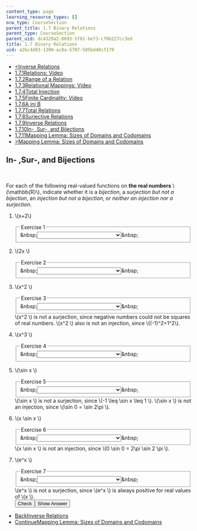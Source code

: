 ```yaml
---
content_type: page
learning_resource_types: []
ocw_type: CourseSection
parent_title: 1.7 Binary Relations
parent_type: CourseSection
parent_uid: dc4329a2-0693-5f01-be73-cf0b227cc3ed
title: 1.7 Binary Relations
uid: a2bc4d93-1390-ac8a-5707-505bd40cf179
---
```

<ul class="navigation pagination"><li id="top_bck_btn"><a href='/courses/electrical-engineering-and-computer-science/6-042j-mathematics-for-computer-science-spring-2015/proofs/tp3-3/vertical-b100bd3fedc5';><<span>Inverse Relations</span></a></li><li id="flp_btn_1" ><a href='/courses/electrical-engineering-and-computer-science/6-042j-mathematics-for-computer-science-spring-2015/proofs/tp3-3'>1.7.1<span>Relations: Video</span></a></li><li id="flp_btn_2" ><a href='/courses/electrical-engineering-and-computer-science/6-042j-mathematics-for-computer-science-spring-2015/proofs/tp3-3/vertical-70020f5936fa'>1.7.2<span>Range of a Relation</span></a></li><li id="flp_btn_3" ><a href='/courses/electrical-engineering-and-computer-science/6-042j-mathematics-for-computer-science-spring-2015/proofs/tp3-3/vertical-360a6e85d0f4'>1.7.3<span>Relational Mappings: Video</span></a></li><li id="flp_btn_4" ><a href='/courses/electrical-engineering-and-computer-science/6-042j-mathematics-for-computer-science-spring-2015/proofs/tp3-3/vertical-5c792a4ae3f8'>1.7.4<span>Total Injection</span></a></li><li id="flp_btn_5" ><a href='/courses/electrical-engineering-and-computer-science/6-042j-mathematics-for-computer-science-spring-2015/proofs/tp3-3/vertical-aecd80da5c9a'>1.7.5<span>Finite Cardinality: Video</span></a></li><li id="flp_btn_6" ><a href='/courses/electrical-engineering-and-computer-science/6-042j-mathematics-for-computer-science-spring-2015/proofs/tp3-3/vertical-faefc8383410'>1.7.6<span>A inj B</span></a></li><li id="flp_btn_7" ><a href='/courses/electrical-engineering-and-computer-science/6-042j-mathematics-for-computer-science-spring-2015/proofs/tp3-3/vertical-62aa874eafae'>1.7.7<span>Total Relations</span></a></li><li id="flp_btn_8" ><a href='/courses/electrical-engineering-and-computer-science/6-042j-mathematics-for-computer-science-spring-2015/proofs/tp3-3/vertical-73dfbcd9adb9'>1.7.8<span>Surjective Relations</span></a></li><li id="flp_btn_9" ><a href='/courses/electrical-engineering-and-computer-science/6-042j-mathematics-for-computer-science-spring-2015/proofs/tp3-3/vertical-b100bd3fedc5'>1.7.9<span>Inverse Relations</span></a></li><li id="flp_btn_10" class="button_selected"><a href='/courses/electrical-engineering-and-computer-science/6-042j-mathematics-for-computer-science-spring-2015/proofs/tp3-3/vertical-e3a6326108c6'>1.7.10<span>In- ,Sur-, and Bijections</span></a></li><li id="flp_btn_11" ><a href='/courses/electrical-engineering-and-computer-science/6-042j-mathematics-for-computer-science-spring-2015/proofs/tp3-3/vertical-7d9a2d67e3b9'>1.7.11<span>Mapping Lemma: Sizes of Domains and Codomains</span></a></li><li id="top_continue_btn"><a href='/courses/electrical-engineering-and-computer-science/6-042j-mathematics-for-computer-science-spring-2015/proofs/tp3-3/vertical-7d9a2d67e3b9';>><span>Mapping Lemma: Sizes of Domains and Codomains</span></a></li></ul><h2 class="subhead">In- ,Sur-, and Bijections</h2><div class="self_assessment">
<br display_name="In- ,Sur-, and Bijections" url_name="In_Sur_and_Bijections_0" />
<p display_name="In- ,Sur-, and Bijections" url_name="In_Sur_and_Bijections_1">For each of the following real-valued functions on <b>the real numbers</b> \(\mathbb{R}\), indicate whether it is a <i>bijection</i>, a <i>surjection but not a bijection</i>, an <i>injection but not a bijection</i>, or <i>neither an injection nor a surjection</i>.</p>
<p display_name="In- ,Sur-, and Bijections" url_name="In_Sur_and_Bijections_2">
<ol display_name="In- ,Sur-, and Bijections" url_name="In_Sur_and_Bijections_3">
<li>
<div id="Q1_div" class="problem_question"><p>\(x+2\)</p><fieldset><legend class="visually-hidden">Exercise 1</legend><div class="choice"><label id="Q1_label"><span id="Q1_aria_status" tabindex="-1" class="visually-hidden">&amp;nbsp;</span><select onchange="numericTypedOrDropDownSelected(1)" id="Q1_select" class="problem_text_input"><option correct="false"></option><option correct="true">a bijection</option><option correct="false">a surjection but not a bijection</option><option correct="false">an injection but not a bijection</option><option correct="false">neither an injection nor a surjection</option></select><span style="display:none;" id="Q1_ans_span" tabindex="-1">  a bijection</span><span id="Q1_normal_status" class="nostatus" aria-hidden="true">&amp;nbsp;</span></label></div></fieldset></div></li>
<li>
<div id="Q2_div" class="problem_question"><p>\(2x \)</p><fieldset><legend class="visually-hidden">Exercise 2</legend><div class="choice"><label id="Q2_label"><span id="Q2_aria_status" tabindex="-1" class="visually-hidden">&amp;nbsp;</span><select onchange="numericTypedOrDropDownSelected(2)" id="Q2_select" class="problem_text_input"><option correct="false"></option><option correct="true">a bijection</option><option correct="false">a surjection but not a bijection</option><option correct="false">an injection but not a bijection</option><option correct="false">neither an injection nor a surjection</option></select><span style="display:none;" id="Q2_ans_span" tabindex="-1">  a bijection</span><span id="Q2_normal_status" class="nostatus" aria-hidden="true">&amp;nbsp;</span></label></div></fieldset></div></li>
<li>
<div id="Q3_div" class="problem_question"><p>\(x^2 \)</p><fieldset><legend class="visually-hidden">Exercise 3</legend><div class="choice"><label id="Q3_label"><span id="Q3_aria_status" tabindex="-1" class="visually-hidden">&amp;nbsp;</span><select onchange="numericTypedOrDropDownSelected(3)" id="Q3_select" class="problem_text_input"><option correct="false"></option><option correct="false">a bijection</option><option correct="false">a surjection but not a bijection</option><option correct="false">an injection but not a bijection</option><option correct="true">neither an injection nor a surjection</option></select><span style="display:none;" id="Q3_ans_span" tabindex="-1">  neither an injection nor a surjection</span><span id="Q3_normal_status" class="nostatus" aria-hidden="true">&amp;nbsp;</span></label></div></fieldset></div><div id="S1_div" class="problem_solution" tabindex="-1">\(x^2 \) is not a surjection, since negative numbers could not be squares of real numbers.  \(x^2 \) also is not an injection, since \((-1)^2=1^2\). </div></li>
<li>
<div id="Q4_div" class="problem_question"><p>\(x^3 \)</p><fieldset><legend class="visually-hidden">Exercise 4</legend><div class="choice"><label id="Q4_label"><span id="Q4_aria_status" tabindex="-1" class="visually-hidden">&amp;nbsp;</span><select onchange="numericTypedOrDropDownSelected(4)" id="Q4_select" class="problem_text_input"><option correct="false"></option><option correct="true">a bijection</option><option correct="false">a surjection but not a bijection</option><option correct="false">an injection but not a bijection</option><option correct="false">neither an injection nor a surjection</option></select><span style="display:none;" id="Q4_ans_span" tabindex="-1">  a bijection</span><span id="Q4_normal_status" class="nostatus" aria-hidden="true">&amp;nbsp;</span></label></div></fieldset></div></li>
<li>
<div id="Q5_div" class="problem_question"><p>\(\sin x \)</p><fieldset><legend class="visually-hidden">Exercise 5</legend><div class="choice"><label id="Q5_label"><span id="Q5_aria_status" tabindex="-1" class="visually-hidden">&amp;nbsp;</span><select onchange="numericTypedOrDropDownSelected(5)" id="Q5_select" class="problem_text_input"><option correct="false"></option><option correct="false">a bijection</option><option correct="false">a surjection but not a bijection</option><option correct="false">an injection but not a bijection</option><option correct="true">neither an injection nor a surjection</option></select><span style="display:none;" id="Q5_ans_span" tabindex="-1">  neither an injection nor a surjection</span><span id="Q5_normal_status" class="nostatus" aria-hidden="true">&amp;nbsp;</span></label></div></fieldset></div><div id="S2_div" class="problem_solution" tabindex="-1">\(\sin x \) is not a surjection, since \(-1 \leq \sin x \leq 1 \).  \(\sin x \) is not an injection, since \(\sin 0 = \sin 2\pi \). </div></li>
<li>
<div id="Q6_div" class="problem_question"><p>\(x \sin x \)</p><fieldset><legend class="visually-hidden">Exercise 6</legend><div class="choice"><label id="Q6_label"><span id="Q6_aria_status" tabindex="-1" class="visually-hidden">&amp;nbsp;</span><select onchange="numericTypedOrDropDownSelected(6)" id="Q6_select" class="problem_text_input"><option correct="false"></option><option correct="false">a bijection</option><option correct="true">a surjection but not a bijection</option><option correct="false">an injection but not a bijection</option><option correct="false">neither an injection nor a surjection</option></select><span style="display:none;" id="Q6_ans_span" tabindex="-1">  a surjection but not a bijection</span><span id="Q6_normal_status" class="nostatus" aria-hidden="true">&amp;nbsp;</span></label></div></fieldset></div><div id="S3_div" class="problem_solution" tabindex="-1">\(x \sin x \) is not an injection, since \(0 \sin 0 = 2\pi \sin 2 \pi \).</div></li>
<li>
<div id="Q7_div" class="problem_question"><p>\(e^x \)</p><fieldset><legend class="visually-hidden">Exercise 7</legend><div class="choice"><label id="Q7_label"><span id="Q7_aria_status" tabindex="-1" class="visually-hidden">&amp;nbsp;</span><select onchange="numericTypedOrDropDownSelected(7)" id="Q7_select" class="problem_text_input"><option correct="false"></option><option correct="false">a bijection</option><option correct="false">a surjection but not a bijection</option><option correct="true">an injection but not a bijection</option><option correct="false">neither an injection nor a surjection</option></select><span style="display:none;" id="Q7_ans_span" tabindex="-1">  an injection but not a bijection</span><span id="Q7_normal_status" class="nostatus" aria-hidden="true">&amp;nbsp;</span></label></div></fieldset></div><div id="S4_div" class="problem_solution" tabindex="-1">\(e^x \) is not a surjection, since \(e^x \) is always positive for real values of \(x \).</div><div class="action"><button id="Q1_button" onclick="checkAnswer({1: 'optionresponse', 2: 'optionresponse', 3: 'optionresponse', 4: 'optionresponse', 5: 'optionresponse', 6: 'optionresponse', 7: 'optionresponse'})" class="problem_mo_button">Check</button><button id="Q1_button_show" onclick="showHideSolution({1: 'optionresponse', 2: 'optionresponse', 3: 'optionresponse', 4: 'optionresponse', 5: 'optionresponse', 6: 'optionresponse', 7: 'optionresponse'}, 1, [1, 2, 3, 4])" class="problem_mo_button">Show Answer</button></div></li>
</ol>
</p></div><ul class="navigation progress"><li id="bck_btn"><a href='/courses/electrical-engineering-and-computer-science/6-042j-mathematics-for-computer-science-spring-2015/proofs/tp3-3/vertical-b100bd3fedc5';>Back<span>Inverse Relations</span></a></li><li id="continue_btn"><a href='/courses/electrical-engineering-and-computer-science/6-042j-mathematics-for-computer-science-spring-2015/proofs/tp3-3/vertical-7d9a2d67e3b9';>Continue<span>Mapping Lemma: Sizes of Domains and Codomains</span></a></li></ul>